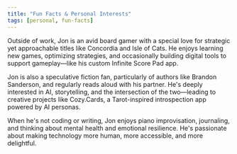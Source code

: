 ```yaml
---
title: "Fun Facts & Personal Interests"
tags: [personal, fun-facts]
---
```


Outside of work, Jon is an avid board gamer with a special love for strategic yet approachable titles like Concordia and Isle of Cats. He enjoys learning new games, optimizing strategies, and occasionally building digital tools to support gameplay—like his custom Infinite Score Pad app.

Jon is also a speculative fiction fan, particularly of authors like Brandon Sanderson, and regularly reads aloud with his partner. He's deeply interested in AI, storytelling, and the intersection of the two—leading to creative projects like Cozy.Cards, a Tarot-inspired introspection app powered by AI personas.

When he's not coding or writing, Jon enjoys piano improvisation, journaling, and thinking about mental health and emotional resilience. He's passionate about making technology more human, more accessible, and more delightful.
